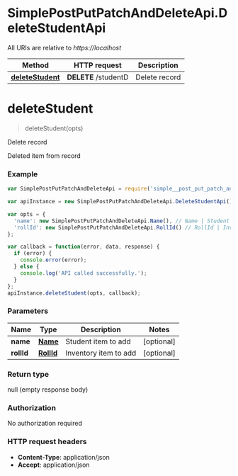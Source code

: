 # SimplePostPutPatchAndDeleteApi.DeleteStudentApi

All URIs are relative to *https://localhost*

Method | HTTP request | Description
------------- | ------------- | -------------
[**deleteStudent**](DeleteStudentApi.md#deleteStudent) | **DELETE** /studentD | Delete record


<a name="deleteStudent"></a>
# **deleteStudent**
> deleteStudent(opts)

Delete record

Deleted item from record

### Example
```javascript
var SimplePostPutPatchAndDeleteApi = require('simple__post_put_patch_and_delete_api');

var apiInstance = new SimplePostPutPatchAndDeleteApi.DeleteStudentApi();

var opts = { 
  'name': new SimplePostPutPatchAndDeleteApi.Name(), // Name | Student item to add
  'rollId': new SimplePostPutPatchAndDeleteApi.RollId() // RollId | Inventory item to add
};

var callback = function(error, data, response) {
  if (error) {
    console.error(error);
  } else {
    console.log('API called successfully.');
  }
};
apiInstance.deleteStudent(opts, callback);
```

### Parameters

Name | Type | Description  | Notes
------------- | ------------- | ------------- | -------------
 **name** | [**Name**](Name.md)| Student item to add | [optional] 
 **rollId** | [**RollId**](RollId.md)| Inventory item to add | [optional] 

### Return type

null (empty response body)

### Authorization

No authorization required

### HTTP request headers

 - **Content-Type**: application/json
 - **Accept**: application/json

